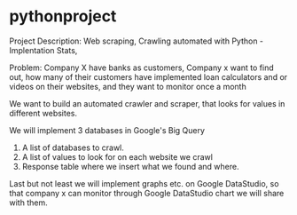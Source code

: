 # pythonproject



Project Description: Web scraping, Crawling automated with Python - Implentation Stats,

Problem: Company X have banks as customers, Company x want to find out, how many of their customers
have implemented loan calculators and or videos on their websites, and they want to monitor once a month

We want to build an automated crawler and scraper, that looks for values in different websites.

We will implement 3 databases in Google's Big Query
1. A list of databases to crawl.
2. A list of values to look for on each website we crawl
3. Response table where we insert what we found and where.


Last but not least we will implement graphs etc. on Google DataStudio, so that company x can monitor through Google DataStudio chart we will share with them.
